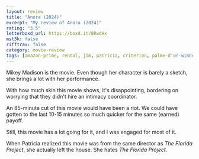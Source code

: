 ```yaml
---
layout: review
title: "Anora (2024)"
excerpt: "My review of Anora (2024)"
rating: "3.5"
letterboxd_url: https://boxd.it/8RwdHx
mst3k: false
rifftrax: false
category: movie-review
tags: [amazon-prime, rental, jim, patricia, criterion, palme-d'or-winner]
---
```


Mikey Madison is the movie. Even though her character is barely a sketch, she brings a lot with her performance.

With how much skin this movie shows, it's disappointing, bordering on worrying that they didn't hire an intimacy coordinator.

An 85-minute cut of this movie would have been a riot. We could have gotten to the last 10-15 minutes so much quicker for the same (earned) payoff.

Still, this movie has a lot going for it, and I was engaged for most of it.

When Patricia realized this movie was from the same director as <i>The Florida Project</i>, she actually left the house. She hates <i>The Florida Project</i>.
